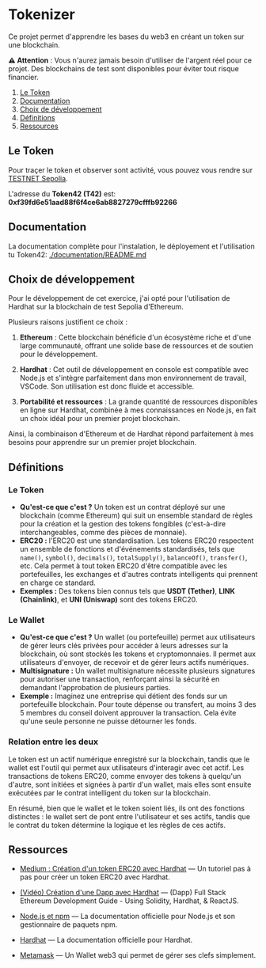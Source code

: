 # Tokenizer
Ce projet permet d'apprendre les bases du web3 en créant un token sur une blockchain.

**⚠️ Attention** : Vous n'aurez jamais besoin d'utiliser de l'argent réel pour ce projet. Des blockchains de test sont disponibles pour éviter tout risque financier.

1. [Le Token](#le-token)
2. [Documentation](#documentation)
3. [Choix de développement](#choix-de-développement)
4. [Définitions](#définitions)
5. [Ressources](#ressources)

## Le Token

Pour traçer le token et observer sont activité, vous pouvez vous rendre sur [TESTNET Sepolia](https://sepolia.etherscan.io).

L'adresse du **Token42 (T42)** est: **0xf39fd6e51aad88f6f4ce6ab8827279cfffb92266**

## Documentation

La documentation complète pour l'instalation, le déployement et l'utilisation tu Token42: [./documentation/README.md](./documentation/README.md)


## Choix de développement

Pour le développement de cet exercice, j'ai opté pour l'utilisation de Hardhat sur la blockchain de test Sepolia d'Ethereum.

Plusieurs raisons justifient ce choix :

1. **Ethereum** : Cette blockchain bénéficie d'un écosystème riche et d'une large communauté, offrant une solide base de ressources et de soutien pour le développement.

2. **Hardhat** : Cet outil de développement en console est compatible avec Node.js et s'intègre parfaitement dans mon environnement de travail, VSCode. Son utilisation est donc fluide et accessible.

3. **Portabilité et ressources** : La grande quantité de ressources disponibles en ligne sur Hardhat, combinée à mes connaissances en Node.js, en fait un choix idéal pour un premier projet blockchain.

Ainsi, la combinaison d'Ethereum et de Hardhat répond parfaitement à mes besoins pour apprendre sur un premier projet blockchain.

## Définitions

### Le Token

- **Qu'est-ce que c'est ?** Un token est un contrat déployé sur une blockchain (comme Ethereum) qui suit un ensemble standard de règles pour la création et la gestion des tokens fongibles (c'est-à-dire interchangeables, comme des pièces de monnaie).
- **ERC20 :** l'ERC20 est une standardisation. Les tokens ERC20 respectent un ensemble de fonctions et d'événements standardisés, tels que `name()`, `symbol()`, `decimals()`, `totalSupply()`, `balanceOf()`, `transfer()`, etc. Cela permet à tout token ERC20 d'être compatible avec les portefeuilles, les exchanges et d'autres contrats intelligents qui prennent en charge ce standard.
- **Exemples :** Des tokens bien connus tels que **USDT (Tether)**, **LINK (Chainlink)**, et **UNI (Uniswap)** sont des tokens ERC20.

### Le Wallet

- **Qu'est-ce que c'est ?** Un wallet (ou portefeuille) permet aux utilisateurs de gérer leurs clés privées pour accéder à leurs adresses sur la blockchain, où sont stockés les tokens et cryptomonnaies. Il permet aux utilisateurs d'envoyer, de recevoir et de gérer leurs actifs numériques.
- **Multisignature :** Un wallet multisignature nécessite plusieurs signatures pour autoriser une transaction, renforçant ainsi la sécurité en demandant l'approbation de plusieurs parties.
- **Exemple :** Imaginez une entreprise qui détient des fonds sur un portefeuille blockchain. Pour toute dépense ou transfert, au moins 3 des 5 membres du conseil doivent approuver la transaction. Cela évite qu'une seule personne ne puisse détourner les fonds.

### Relation entre les deux

Le token est un actif numérique enregistré sur la blockchain, tandis que le wallet est l'outil qui permet aux utilisateurs d'interagir avec cet actif. Les transactions de tokens ERC20, comme envoyer des tokens à quelqu'un d'autre, sont initiées et signées à partir d'un wallet, mais elles sont ensuite exécutées par le contrat intelligent du token sur la blockchain.

En résumé, bien que le wallet et le token soient liés, ils ont des fonctions distinctes : le wallet sert de pont entre l'utilisateur et ses actifs, tandis que le contrat du token détermine la logique et les règles de ces actifs.

## Ressources

- [Medium : Création d'un token ERC20 avec Hardhat](https://medium.com/@kaishinaw/erc20-using-hardhat-a-comprehensive-guide-3211efba98d4) — Un tutoriel pas à pas pour créer un token ERC20 avec Hardhat.
- [(Vidéo) Création d'une Dapp avec Hardhat](https://www.youtube.com/watch?v=nNUpA0d6CFo) — (Dapp) Full Stack Ethereum Development Guide - Using Solidity, Hardhat, & ReactJS.
- [Node.js et npm](https://nodejs.org/en/docs/) — La documentation officielle pour Node.js et son gestionnaire de paquets npm.

- [Hardhat](https://hardhat.org/docs) — La documentation officielle pour Hardhat.

- [Metamask](https://metamask.io/) — Un Wallet web3 qui permet de gérer ses clefs simplement.
